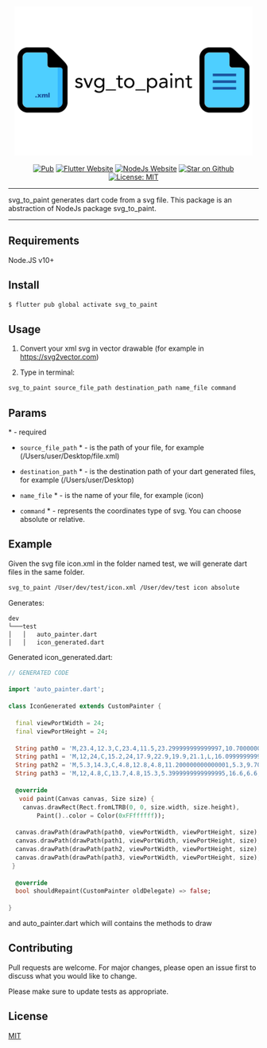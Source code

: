 <p align="center">
<img src="https://github.com/FrancescoCatani/svg_to_paint_dart/blob/master/doc/svg_to_paint_logo.png?raw=true" height="300" alt="Flutter Svg to Paint Package" />
</p>

<p align="center">
<a href="https://pub.dev/packages/svg_to_paint"><img src="https://img.shields.io/pub/v/svg_to_paint" alt="Pub"></a>
<a href="https://flutter.dev"><img src="https://img.shields.io/website?up_color=blue&up_message=Flutter&url=https%3A%2F%2Fflutter.dev" alt="Flutter Website"></a>
<a href="https://nodejs.org/en/"><img src="https://img.shields.io/website?up_color=blue&up_message=NodeJs&url=https%3A%2F%2Fnodejs.org%2Fit%2F" alt="NodeJs Website"></a>
<a href="https://github.com/FrancescoCatani/svg_to_paint_dart/stargazers"><img src="https://img.shields.io/github/stars/FrancescoCatani/svg_to_paint_dart?color=green" alt="Star on Github"></a>
<a href="https://opensource.org/licenses/MIT"><img src="https://img.shields.io/badge/license-MIT-purple.svg" alt="License: MIT"></a>
</p>

---

svg_to_paint generates dart code from a svg file. This package is an abstraction of NodeJs package svg_to_paint.

---

## Requirements 

Node.JS v10+

## Install

```bash
$ flutter pub global activate svg_to_paint
```

## Usage

1) Convert your xml svg in vector drawable (for example in https://svg2vector.com)

2) Type in terminal:

```bash
svg_to_paint source_file_path destination_path name_file command
```

## Params

\* - required

- `source_file_path` * - is the path of your file, for example (/Users/user/Desktop/file.xml)

- `destination_path` * - is the destination path of your dart generated files, for example (/Users/user/Desktop)

- `name_file` * - is the name of your file, for example (icon)

- `command` * - represents the coordinates type of svg. You can choose absolute or relative. 

## Example

Given the svg file icon.xml in the folder named test, we will generate dart files in the same folder.

```bash
svg_to_paint /User/dev/test/icon.xml /User/dev/test icon absolute
```

Generates: 
```
dev
└───test
│   │   auto_painter.dart
│   │   icon_generated.dart
```

Generated icon_generated.dart:

```dart
// GENERATED CODE

import 'auto_painter.dart'; 

class IconGenerated extends CustomPainter { 

  final viewPortWidth = 24; 
  final viewPortHeight = 24; 

  String path0 = 'M,23.4,12.3,C,23.4,11.5,23.299999999999997,10.700000000000001,23.2,9.9,H,12,V,14.5,H,18.4,C,18.099999999999998,16,17.299999999999997,17.3,15.999999999999998,18.1,V,21.1,H,19.799999999999997,C,22.1,19,23.4,15.9,23.4,12.3,Z';
  String path1 = 'M,12,24,C,15.2,24,17.9,22.9,19.9,21.1,L,16.099999999999998,18.1,C,14.999999999999998,18.8,13.599999999999998,19.200000000000003,11.999999999999998,19.200000000000003,C,8.899999999999999,19.200000000000003,6.199999999999998,17.1,5.299999999999998,14.300000000000002,H,1.299999999999998,V,17.400000000000002,C,3.3,21.4,7.5,24,12,24,Z';
  String path2 = 'M,5.3,14.3,C,4.8,12.8,4.8,11.200000000000001,5.3,9.700000000000001,V,6.6,H,1.2999999999999998,C,-0.40000000000000013,10,-0.40000000000000013,14,1.2999999999999998,17.299999999999997,L,5.3,14.3,Z';
  String path3 = 'M,12,4.8,C,13.7,4.8,15.3,5.3999999999999995,16.6,6.6,L,16.6,6.6,L,20,3.2,C,17.8,1.2000000000000002,15,0.10000000000000009,12,0.10000000000000009,C,7.5,0,3.3,2.6,1.3,6.6,L,5.3,9.7,C,6.2,6.9,8.9,4.8,12,4.8,Z';

  @override
   void paint(Canvas canvas, Size size) {
    canvas.drawRect(Rect.fromLTRB(0, 0, size.width, size.height),
        Paint()..color = Color(0xFFffffff)); 

  canvas.drawPath(drawPath(path0, viewPortWidth, viewPortHeight, size), Paint()..color = Color(0xFF4285F4)); 
  canvas.drawPath(drawPath(path1, viewPortWidth, viewPortHeight, size), Paint()..color = Color(0xFF34A853)); 
  canvas.drawPath(drawPath(path2, viewPortWidth, viewPortHeight, size), Paint()..color = Color(0xFFFBBC04)); 
  canvas.drawPath(drawPath(path3, viewPortWidth, viewPortHeight, size), Paint()..color = Color(0xFFEA4335)); 
 }

  @override
  bool shouldRepaint(CustomPainter oldDelegate) => false; 

} 

```

and auto_painter.dart which will contains the methods to draw

## Contributing
Pull requests are welcome. For major changes, please open an issue first to discuss what you would like to change.

Please make sure to update tests as appropriate.

## License
[MIT](https://choosealicense.com/licenses/mit/)
